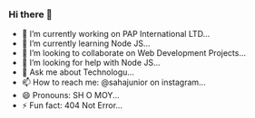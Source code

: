 ### Hi there 👋

<!--
**sahajunior/sahajunior** is a ✨ _special_ ✨ repository because its `README.md` (this file) appears on your GitHub profile.

Here are some ideas to get you started:
-->
- 🔭 I’m currently working on PAP International LTD...
- 🌱 I’m currently learning Node JS...
- 👯 I’m looking to collaborate on Web Development Projects...
- 🤔 I’m looking for help with Node JS...
- 💬 Ask me about Technologu...
- 📫 How to reach me: @sahajunior on instagram...
- 😄 Pronouns: SH O MOY...
- ⚡ Fun fact: 404 Not Error...


